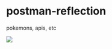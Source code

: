 # postman-reflection
pokemons, apis, etc


<img src="![fennekin](https://github.com/user-attachments/assets/b57efb2d-dd42-49ab-a364-a8549308abb1)">
